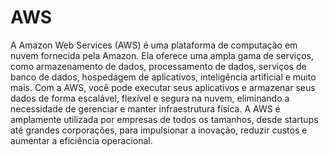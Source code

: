 # AWS

A Amazon Web Services (AWS) é uma plataforma de computação em nuvem fornecida pela Amazon. Ela oferece uma ampla gama de serviços, como armazenamento de dados, processamento de dados, serviços de banco de dados, hospedagem de aplicativos, inteligência artificial e muito mais. Com a AWS, você pode executar seus aplicativos e armazenar seus dados de forma escalável, flexível e segura na nuvem, eliminando a necessidade de gerenciar e manter infraestrutura física. A AWS é amplamente utilizada por empresas de todos os tamanhos, desde startups até grandes corporações, para impulsionar a inovação, reduzir custos e aumentar a eficiência operacional.